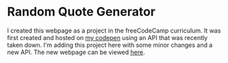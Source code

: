 # Random Quote Generator

I created this webpage as a project in the freeCodeCamp curriculum. It was first created and hosted on [my codepen](https://codepen.io/dmahely/) using an API that was recently taken down. I'm adding this project here with some minor changes and a new API. The new webpage can be viewed [here](http://dmahely.github.io/random-quotes/).
